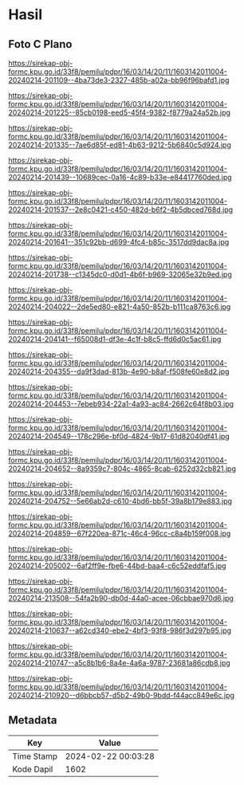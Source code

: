 # Hasil

## Foto C Plano

https://sirekap-obj-formc.kpu.go.id/33f8/pemilu/pdpr/16/03/14/20/11/1603142011004-20240214-201109--4ba73de3-2327-485b-a02a-bb96f96bafd1.jpg

https://sirekap-obj-formc.kpu.go.id/33f8/pemilu/pdpr/16/03/14/20/11/1603142011004-20240214-201225--85cb0198-eed5-45f4-9382-f8779a24a52b.jpg

https://sirekap-obj-formc.kpu.go.id/33f8/pemilu/pdpr/16/03/14/20/11/1603142011004-20240214-201335--7ae6d85f-ed81-4b63-9212-5b6840c5d924.jpg

https://sirekap-obj-formc.kpu.go.id/33f8/pemilu/pdpr/16/03/14/20/11/1603142011004-20240214-201439--10689cec-0a16-4c89-b33e-e84417760ded.jpg

https://sirekap-obj-formc.kpu.go.id/33f8/pemilu/pdpr/16/03/14/20/11/1603142011004-20240214-201537--2e8c0421-c450-482d-b6f2-4b5dbced768d.jpg

https://sirekap-obj-formc.kpu.go.id/33f8/pemilu/pdpr/16/03/14/20/11/1603142011004-20240214-201641--351c92bb-d699-4fc4-b85c-3517dd9dac8a.jpg

https://sirekap-obj-formc.kpu.go.id/33f8/pemilu/pdpr/16/03/14/20/11/1603142011004-20240214-201738--c1345dc0-d0d1-4b6f-b969-32065e32b9ed.jpg

https://sirekap-obj-formc.kpu.go.id/33f8/pemilu/pdpr/16/03/14/20/11/1603142011004-20240214-204022--2de5ed80-e821-4a50-852b-b111ca8763c6.jpg

https://sirekap-obj-formc.kpu.go.id/33f8/pemilu/pdpr/16/03/14/20/11/1603142011004-20240214-204141--f65008d1-df3e-4c1f-b8c5-ffd6d0c5ac61.jpg

https://sirekap-obj-formc.kpu.go.id/33f8/pemilu/pdpr/16/03/14/20/11/1603142011004-20240214-204355--da9f3dad-813b-4e90-b8af-f508fe60e8d2.jpg

https://sirekap-obj-formc.kpu.go.id/33f8/pemilu/pdpr/16/03/14/20/11/1603142011004-20240214-204453--7ebeb934-22a1-4a93-ac84-2662c64f8b03.jpg

https://sirekap-obj-formc.kpu.go.id/33f8/pemilu/pdpr/16/03/14/20/11/1603142011004-20240214-204549--178c296e-bf0d-4824-9b17-61d82040df41.jpg

https://sirekap-obj-formc.kpu.go.id/33f8/pemilu/pdpr/16/03/14/20/11/1603142011004-20240214-204652--8a9359c7-804c-4865-8cab-6252d32cb821.jpg

https://sirekap-obj-formc.kpu.go.id/33f8/pemilu/pdpr/16/03/14/20/11/1603142011004-20240214-204752--5e66ab2d-c610-4bd6-bb5f-39a8b179e883.jpg

https://sirekap-obj-formc.kpu.go.id/33f8/pemilu/pdpr/16/03/14/20/11/1603142011004-20240214-204859--67f220ea-871c-46c4-96cc-c8a4b159f008.jpg

https://sirekap-obj-formc.kpu.go.id/33f8/pemilu/pdpr/16/03/14/20/11/1603142011004-20240214-205002--6af2ff9e-fbe6-44bd-baa4-c6c52eddfaf5.jpg

https://sirekap-obj-formc.kpu.go.id/33f8/pemilu/pdpr/16/03/14/20/11/1603142011004-20240214-213508--54fa2b90-db0d-44a0-acee-06cbbae970d6.jpg

https://sirekap-obj-formc.kpu.go.id/33f8/pemilu/pdpr/16/03/14/20/11/1603142011004-20240214-210637--a62cd340-ebe2-4bf3-93f8-986f3d297b95.jpg

https://sirekap-obj-formc.kpu.go.id/33f8/pemilu/pdpr/16/03/14/20/11/1603142011004-20240214-210747--a5c8b1b6-8a4e-4a6a-9787-23681a86cdb8.jpg

https://sirekap-obj-formc.kpu.go.id/33f8/pemilu/pdpr/16/03/14/20/11/1603142011004-20240214-210920--d6bbcb57-d5b2-49b0-9bdd-f44acc849e6c.jpg


## Metadata

| Key        | Value               |
| ---------- | ------------------- |
| Time Stamp | 2024-02-22 00:03:28 |
| Kode Dapil | 1602                |



